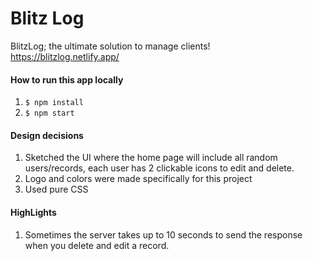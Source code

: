 # Blitz Log

BlitzLog; the ultimate solution to manage clients!  
https://blitzlog.netlify.app/

#### How to run this app locally 

1. `$ npm install`  
2. `$ npm start` 


#### Design decisions

1. Sketched the UI where the home page will include all random users/records, each user has 2 clickable icons to edit and delete.
2. Logo and colors were made specifically for this project
3. Used pure CSS 


#### HighLights 

1. Sometimes the server takes up to 10 seconds to send the response when you delete and edit a record.



